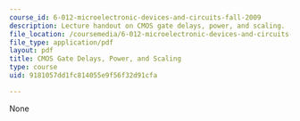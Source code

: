 ```yaml
---
course_id: 6-012-microelectronic-devices-and-circuits-fall-2009
description: Lecture handout on CMOS gate delays, power, and scaling.
file_location: /coursemedia/6-012-microelectronic-devices-and-circuits-fall-2009/9181057dd1fc814055e9f56f32d91cfa_MIT6_012F09_lec16_scaling.pdf
file_type: application/pdf
layout: pdf
title: CMOS Gate Delays, Power, and Scaling
type: course
uid: 9181057dd1fc814055e9f56f32d91cfa

---
```

None